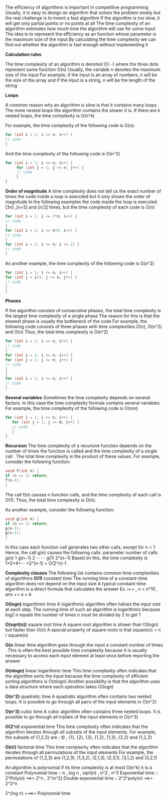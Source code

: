 The efficiency of algorithms is important in competitive programming
Usually, it is easy to design an algorithm that solves the problem slowly
but the real challenge is to invent a fast algorithm
If the algorithm is too slow, it will get only partial points or no points at all
The time complexity of an algorithm estimates how much time the algorithm will use for some input
The idea is to represent the efficiency as an function whose parameter is the maximum size of the input
By calculating the time complexity we can find out whether the algorithm is fast enough without implementing it

**Calculation rules**

The time complexity of an algorithm is denoted O(···) where the three dots represent some function
O(n)   Usually, the variable n denotes the maximum size of the input
For example, if the input is an array of numbers, n will be the size of the array
and if the input is a string, n will be the length of the string

**Loops**

A common reason why an algorithm is slow is that it contains many loops . The more nested loops the algorithm contains
the slower it is.
If there are k nested loops, the time complexity is O(n^k)

For example, the time complexity of the following code is O(n):
```cpp
for (int i = 1; i <= n; i++) {
// code
}
```
And the time complexity of the following code is O(n^2)
```cpp
for (int i = 1; i <= n; i++) {
     for (int j = 1; j <= n; j++) {
     // code
     }
}
```
**Order of magnitude**
A time complexity does not tell us the exact number of times the code inside a loop is executed
but it only shows the order of magnitude In the following examples
the code inside the loop is executed [3n] ,[n+5] and [n/2] times, but the time complexity of each code is O(n)
```cpp
for (int i = 1; i <= 3*n; i++) {
// code
}
for (int i = 1; i <= n+5; i++) {
// code
}
for (int i = 1; i <= n; i += 2) {
// code
}
```
As another example, the time complexity of the following code is O(n^2)
```cpp
for (int i = 1; i <= n; i++) {
for (int j = i+1; j <= n; j++) {
// code
}
}
```
**Phases**

If the algorithm consists of consecutive phases, the total time complexity is the largest time complexity of a single phase
The reason for this is that the slowest phase is usually the bottleneck of the code
For example, the following code consists of three phases with time complexities O(n), O(n^2) and O(n)
Thus, the total time complexity is O(n^2)
```cpp
for (int i = 1; i <= n; i++) {
// code
}
for (int i = 1; i <= n; i++) {
for (int j = 1; j <= n; j++) {
// code
}
}
for (int i = 1; i <= n; i++) {
// code
}
```
**Several variables**
Sometimes the time complexity depends on several factors. In this case
the time complexity formula contains several variables
For example, the time complexity of the following code is O(nm):
```cpp
for (int i = 1; i <= n; i++) {
   for (int j = 1; j <= m; j++) {
   // code
   }
}
```
**Recursion**
The time complexity of a recursive function depends on the number of times 
the function is called and the time complexity of 
a single call . The total time complexity is the product of these values.
For example, consider the following function:
```cpp
void f(int n) {
if (n == 1) return;
f(n-1);
}
```
The call f(n) causes n function calls, and the time complexity of each call is O(1).
Thus, the total time complexity is O(n).

As another example, consider the following function:
```cpp
void g(int n) {
if (n == 1) return;
g(n-1);
g(n-1);
}
```
In this case each function call generates two other calls, except for n = 1
Hence, the call g(n) causes the following calls:
parameter      number of calls
g(n)                 1
g(n−1)               2
··· ···
g(1)                2^(n−1)
Based on this, the time complexity is 1+2+4+··· +2^(n-1)  = O(2^n)-1



**Complexity classes**
The following list contains common time complexities of algorithms
**O(1)**
constant time
The running time of a constant-time algorithm does not depend on the input size
A typical constant-time algorithm is a direct formula that calculates the answer
Ex. i++ , n = n*10 , ans += a + b 

**O(logn)**
logarithmic time 
 A logarithmic algorithm often halves the input size at each step. The running time of such an algorithm is logarithmic
 because log2 n equals the number of times n must be divided by 2 to get 1

**O(sqrt(n))**
square root time 
A square root algorithm is slower than O(logn) but faster than O(n)
A special property of square roots is that square(n) = n / square(n)

**O(n**
linear time 
algorithm goes through the input a constant number of times . This is often the best possible time complexity
because it is usually necessary to access each input element at least once before reporting the answer

**O(nlogn)**
linear logarithmic time 
This time complexity often indicates that the algorithm sorts the input
because the time complexity of efficient sorting algorithms is O(nlogn)
Another possibility is that the algorithm uses a data structure where each operation takes O(logn) 

**O(n^2)**
quadratic time 
A quadratic algorithm often contains two nested loops. It is possible to go through all pairs of the input elements in O(n^2)

**O(n^3)**
cubic time 
 A cubic algorithm often contains three nested loops. It is possible to go through all triplets of the input elements in O(n^3)
 
**O(2^n)**
exponential time
This time complexity often indicates that the algorithm iterates through all subsets of the input elements. 
For example, the subsets of {1,2,3} are ; Φ , {1}, {2}, {3}, {1,2}, {1,3}, {2,3} and {1,2,3}

 **O(n!)**
 factorial time	
 This time complexity often indicates that the algorithm iterates through all permutations of the input elements
 For example, the permutations of {1,2,3} are (1,2,3), (1,3,2), (2,1,3), (2,3,1), (3,1,2) and (3,2,1)

An algorithm is polynomial if its time complexity is at most O(n^k) k is a constant
Polynomial time :: n , log n , sqrt(n) , n^2  , n^3
Exponential time	       :: 2^Poly(n)    ==>> 2^n , 2^(n^2) 
Double exponential time	 :: 2^2^poly(n)  ==>> 2^2^n

2^(log n) ===>> Polynomial time
